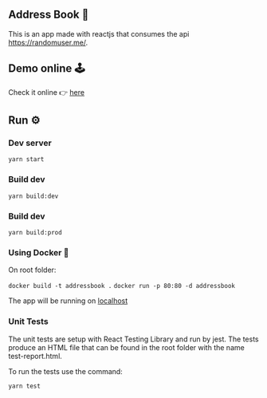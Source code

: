 ## Address Book 📕

This is an app made with reactjs that consumes the api https://randomuser.me/.

## Demo online 🕹️

Check it online 👉 [here](https://stoic-shannon-2216c1.netlify.app/)

## Run ⚙️

### Dev server
```yarn start```

### Build dev
```yarn build:dev```

### Build dev
```yarn build:prod```

### Using Docker 🐋

On root folder:

```docker build -t addressbook .```
```docker run -p 80:80 -d addressbook```

The app will be running on [localhost](http://localhost/)

### Unit Tests

The unit tests are setup with React Testing Library and run by jest.
The tests produce an HTML file that can be found in the root folder
with the name test-report.html.

To run the tests use the command: 

```yarn test```
